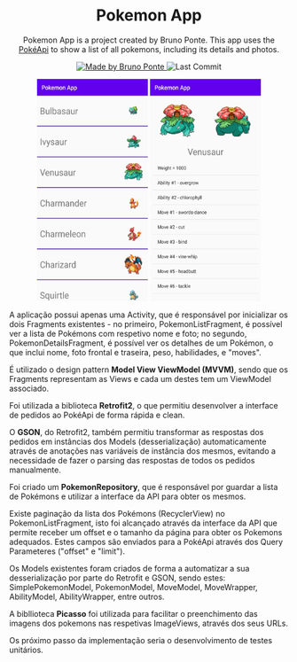 <h1 align="center">
  Pokemon App  
</h1>

<p align="center">Pokemon App is a project created by Bruno Ponte. This app uses the <a href="https://pokeapi.co/">PokéApi</a> to show a list of all pokemons, including its details and photos.</p>

<p align="center">
  <a href="https://github.com/Calapez">
    <img alt="Made by Bruno Ponte" src="https://img.shields.io/badge/made%20by-Bruno%20Ponte-brightgreen">
  </a>

  <img alt="Last Commit" src="https://img.shields.io/github/last-commit/Calapez/PokemonApp">
</p>

<p align="center">
  <img src="./readme/screenshot_list.jpg" width="200" height="400" />
  <img src="./readme/screenshot_details.jpg" width="200" height="400" />
</p>

<p>
A aplicação possui apenas uma Activity, que é responsável por inicializar os dois Fragments existentes - no primeiro, PokemonListFragment, é possível ver a lista de Pokémons com respetivo nome e foto; no segundo, PokemonDetailsFragment, é possível ver os detalhes de um Pokémon, o que inclui nome, foto frontal e traseira, peso, habilidades, e "moves".

É utilizado o design pattern <b>Model View ViewModel (MVVM)</b>, sendo que os Fragments representam as Views e cada um destes tem um ViewModel associado.

Foi utilizada a biblioteca <b>Retrofit2</b>, o que permitiu desenvolver a interface de pedidos ao PokéApi de forma rápida e clean. 

O <b>GSON</b>, do Retrofit2, também permitiu transformar as respostas dos pedidos em instâncias dos Models (desserialização) automaticamente através de anotações nas variáveis de instância dos mesmos, evitando a necessidade de fazer o parsing das respostas de todos os pedidos manualmente.

Foi criado um <b>PokemonRepository</b>, que é responsável por guardar a lista de Pokémons e utilizar a interface da API para obter os mesmos. 

Existe paginação da lista dos Pokémons (RecyclerView) no PokemonListFragment, isto foi alcançado através da interface da API que permite receber um offset e o tamanho da página para obter os Pokemons adequados. Estes campos são enviados para a PokéApi através dos Query Parameteres ("offset" e "limit").

Os Models existentes foram criados de forma a automatizar a sua desserialização por parte do Retrofit e GSON, sendo estes: SimplePokemonModel, PokemonModel, MoveModel, MoveWrapper, AbilityModel, AbilityWrapper, entre outros. 

A bibllioteca <b>Picasso</b> foi utilizada para facilitar o preenchimento das imagens dos pokemons nas respetivas ImageViews, através dos seus URLs.

Os próximo passo da implementação seria o desenvolvimento de testes unitários.
</p>
